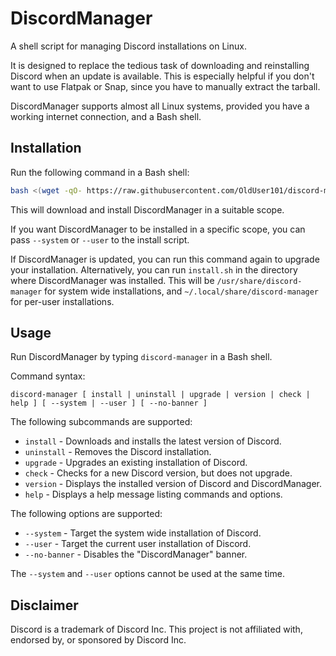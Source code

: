 # DiscordManager

A shell script for managing Discord installations on Linux.

It is designed to replace the tedious task of downloading and reinstalling Discord when an update is available. This is especially helpful if you don't want to use Flatpak or Snap, since you have to manually extract the tarball.

DiscordManager supports almost all Linux systems, provided you have a working internet connection, and a Bash shell.

## Installation

Run the following command in a Bash shell:

```sh
bash <(wget -qO- https://raw.githubusercontent.com/OldUser101/discord-manager/refs/heads/main/install.sh)
```

This will download and install DiscordManager in a suitable scope.

If you want DiscordManager to be installed in a specific scope, you can pass `--system` or `--user` to the install script.

If DiscordManager is updated, you can run this command again to upgrade your installation. Alternatively, you can run `install.sh` in the directory where DiscordManager was installed. This will be `/usr/share/discord-manager` for system wide installations, and `~/.local/share/discord-manager` for per-user installations.

## Usage

Run DiscordManager by typing `discord-manager` in a Bash shell.

Command syntax:

```
discord-manager [ install | uninstall | upgrade | version | check | help ] [ --system | --user ] [ --no-banner ]
```

The following subcommands are supported:

- `install` - Downloads and installs the latest version of Discord.
- `uninstall` - Removes the Discord installation.
- `upgrade` - Upgrades an existing installation of Discord.
- `check` - Checks for a new Discord version, but does not upgrade.
- `version` - Displays the installed version of Discord and DiscordManager.
- `help` - Displays a help message listing commands and options.

The following options are supported:

- `--system` - Target the system wide installation of Discord.
- `--user` - Target the current user installation of Discord.
- `--no-banner` - Disables the \"DiscordManager\" banner.

The `--system` and `--user` options cannot be used at the same time.

## Disclaimer

Discord is a trademark of Discord Inc. This project is not affiliated with, endorsed by, or sponsored by Discord Inc.